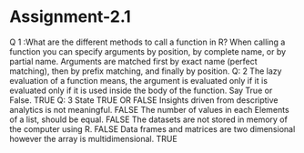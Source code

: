 # Assignment-2.1
Q 1 :What are the different methods to call a function in R?
When calling a function you can specify arguments by position, by complete name, or by partial name. Arguments are matched first by exact name (perfect matching), then by prefix matching, and finally by position.
Q: 2 The lazy evaluation of a function means, the argument is evaluated only if it is evaluated only if it is used inside the body of the function. Say True or False.
TRUE
Q: 3 State TRUE OR FALSE
Insights driven from descriptive analytics is not meaningful.
FALSE
The number of values in each Elements of a list, should be equal.
FALSE
The datasets are not stored in memory of the computer using R.
FALSE
Data frames and matrices are two dimensional however the array is multidimensional.
TRUE

